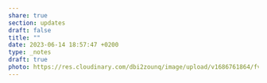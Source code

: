 ```yaml
---
share: true
section: updates
draft: false
title: ""
date: 2023-06-14 18:57:47 +0200
type: _notes
draft: true
photo: https://res.cloudinary.com/dbi2zounq/image/upload/v1686761864/fvy5b449atxomau7blhu.jpg
---
```

